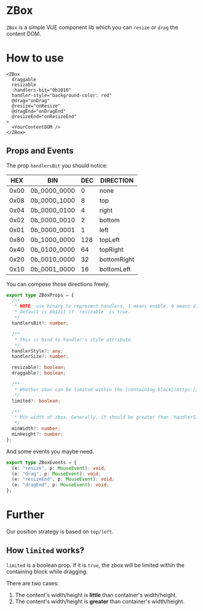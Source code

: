 # ZBox

`ZBox` is a simple VUE component lib which you can `resize` or `drag` the content DOM.

# How to use

```vue
<ZBox
  draggable
  resizable
  :handlers-bit="0b1010"
  handler-style="background-color: red"
  @drag="onDrag"
  @resize="onResize"
  @dragEnd="onDragEnd"
  @resizeEnd="onResizeEnd"
>
  <YourContentDOM />
</ZBox>
```

## Props and Events

The prop `handlersBit` you should notice:

| HEX  | BIN          | DEC | DIRECTION   |
| ---- | ------------ | --- | ----------- |
| 0x00 | 0b_0000_0000 | 0   | none        |
| 0x08 | 0b_0000_1000 | 8   | top         |
| 0x04 | 0b_0000_0100 | 4   | right       |
| 0x02 | 0b_0000_0010 | 2   | bottom      |
| 0x01 | 0b_0000_0001 | 1   | left        |
| 0x80 | 0b_1000_0000 | 128 | topLeft     |
| 0x40 | 0b_0100_0000 | 64  | topRight    |
| 0x20 | 0b_0010_0000 | 32  | bottomRight |
| 0x10 | 0b_0001_0000 | 16  | bottomLeft  |

You can compose those directions freely.

```ts
export type ZBoxProps = {
  /**
   * NOTE: use binary to represent handlers, 1 means enable, 0 means disable
   * Default is 0b1111 if `resizable` is true.
   */
  handlersBit?: number;

  /**
   * This is bind to handler's style attribute.
   */
  handlerStyle?: any;
  handlerSize?: number;

  resizable?: boolean;
  draggable?: boolean;

  /**
   * Whether zbox can be limited within the [containing block](https://developer.mozilla.org/en-US/docs/Web/CSS/CSS_display/Containing_block#identifying_the_containing_block) while dragging.
   */
  limited?: boolean;

  /**
   * Min width of zbox. Generally, it should be greater than `handlerSize` at least.
   */
  minWidth?: number;
  minHeight?: number;
};
```

And some events you maybe need.

```ts
export type ZBoxEvents = {
  (e: "resize", p: MouseEvent): void;
  (e: "drag", p: MouseEvent): void;
  (e: "resizeEnd", p: MouseEvent): void;
  (e: "dragEnd", p: MouseEvent): void;
};
```

# Further

Our position strategy is based on `top/left`.

## How `limited` works?

`limited` is a boolean prop. If it is `true`, the zbox will be limited within the containing block while dragging.

There are two cases:

1. The content's width/height is **little** than container's width/height.
2. The content's width/height is **greater** than container's width/height.
